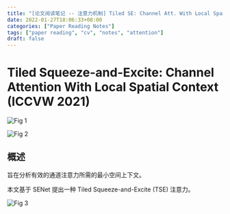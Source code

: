 ```yaml
---
title: "[论文阅读笔记 -- 注意力机制] Tiled SE: Channel Att. With Local Spatial Context (ICCVW 2021)"
date: 2022-01-27T18:06:33+08:00
categories: ["Paper Reading Notes"]
tags: ["paper reading", "cv", "notes", "attention"]
draft: false
---
```


# Tiled Squeeze-and-Excite: Channel Attention With Local Spatial Context (ICCVW 2021)

![Fig 1](/images/2022/PRN178/1.png)

![Fig 2](/images/2022/PRN178/2.png)

## 概述

旨在分析有效的通道注意力所需的最小空间上下文。  

本文基于 SENet 提出一种 Tiled Squeeze-and-Excite (TSE) 注意力。  

![Fig 3](/images/2022/PRN178/3.png)
